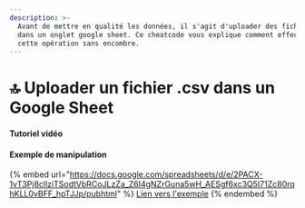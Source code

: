 ```yaml
---
description: >-
  Avant de mettre en qualité les données, il s'agit d'uploader des fichiers .csv
  dans un onglet google sheet. Ce cheatcode vous explique comment effectuer
  cette opération sans encombre.
---
```


# 🔝 Uploader un fichier .csv dans un Google Sheet

#### Tutoriel vidéo





#### Exemple de manipulation



{% embed url="https://docs.google.com/spreadsheets/d/e/2PACX-1vT3Pj8cllziTSodtVbRCoJLzZa_Z6I4gNZrGuna5wH_AESgf6xc3Q5I71Zc80rqhKLL0vBFF_hpTJJp/pubhtml" %}
[Lien vers l'exemple](https://docs.google.com/spreadsheets/d/1tgVi445ptpr9dqwSjb3XjxmK-XmJQklxO\_ybdSDVWNU/edit#gid=570350715)
{% endembed %}

